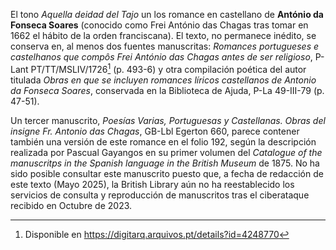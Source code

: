 El tono *Aquella deidad del Tajo* un los romance en castellano de
 **António da Fonseca Soares** (conocido como Frei António das
Chagas tras tomar en 1662 el hábito de la orden franciscana). El texto, no
permanece inédito, se conserva en, al menos dos fuentes manuscritas:
*Romances portugueses e castelhanos que compôs Frei António das Chagas
antes de ser religioso*, P-Lant PT/TT/MSLIV/1726[^1] (p. 493-6) y otra
compilación poética del autor titulada *Obras en que se incluyen
romances líricos castellanos de Antonio da Fonseca Soares*, conservada
en la Biblioteca de Ajuda, P-La 49-III-79 (p. 47-51).

Un tercer manuscrito, *Poesías Varias, Portuguesas y Castellanas. Obras del
insigne Fr. Antonio das Chagas*, GB-Lbl Egerton 660, parece contener también una versión de este romance
en el folio 192, según la descripción realizada por Pascual Gayangos
en su primer volumen del *Catalogue of the manuscritps in the Spanish language in the British Museum* de 1875.
No ha sido posible consultar este manuscrito puesto que, a fecha de
redacción de este texto (Mayo 2025), la British Library aún no ha
reestablecido los servicios de consulta y reproducción de manuscritos
tras el ciberataque recibido en Octubre de 2023.

[^1]: Disponible en https://digitarq.arquivos.pt/details?id=4248770

